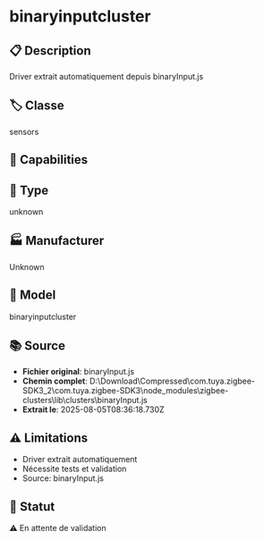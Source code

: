 # binaryinputcluster

## 📋 Description
Driver extrait automatiquement depuis binaryInput.js

## 🏷️ Classe
sensors

## 🔧 Capabilities


## 📡 Type
unknown

## 🏭 Manufacturer
Unknown

## 📱 Model
binaryinputcluster

## 📚 Source
- **Fichier original**: binaryInput.js
- **Chemin complet**: D:\Download\Compressed\com.tuya.zigbee-SDK3_2\com.tuya.zigbee-SDK3\node_modules\zigbee-clusters\lib\clusters\binaryInput.js
- **Extrait le**: 2025-08-05T08:36:18.730Z

## ⚠️ Limitations
- Driver extrait automatiquement
- Nécessite tests et validation
- Source: binaryInput.js

## 🚀 Statut
⚠️ En attente de validation
